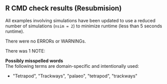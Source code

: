 ## R CMD check results (Resubmision)

All examples involving simulations have been updated to use a reduced number of simulations (`nsim = 2`) to minimize runtime (less than 5 seconds runtime).

There were no ERRORs or WARNINGs.

There was 1 NOTE:

**Possibly misspelled words**  
   The following terms are domain-specific and intentionally used:
   - "Tetrapod", "Trackways", "palaeo", "tetrapod", "trackways"


